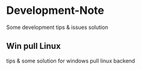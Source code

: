 # Development-Note
Some development tips &amp; issues solution

## Win pull Linux
tips & some solution for windows pull linux backend
